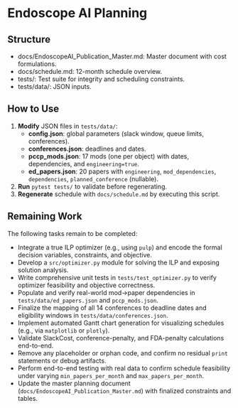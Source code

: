 # Endoscope AI Planning

## Structure
- docs/EndoscopeAI_Publication_Master.md: Master document with cost formulations.
- docs/schedule.md: 12-month schedule overview.
- tests/: Test suite for integrity and scheduling constraints.
- tests/data/: JSON inputs.

## How to Use
1. **Modify** JSON files in `tests/data/`:
   - **config.json**: global parameters (slack window, queue limits, conferences).
   - **conferences.json**: deadlines and dates.
   - **pccp_mods.json**: 17 mods (one per object) with dates, dependencies, and `engineering=true`.
   - **ed_papers.json**: 20 papers with `engineering`, `mod_dependencies`, `dependencies`, `planned_conference` (nullable).
2. **Run** `pytest tests/` to validate before regenerating.
3. **Regenerate** schedule with `docs/schedule.md` by executing this script.

## Remaining Work

The following tasks remain to be completed:

- Integrate a true ILP optimizer (e.g., using `pulp`) and encode the formal decision variables, constraints, and objective.
- Develop a `src/optimizer.py` module for solving the ILP and exposing solution analysis.
- Write comprehensive unit tests in `tests/test_optimizer.py` to verify optimizer feasibility and objective correctness.
- Populate and verify real-world mod→paper dependencies in `tests/data/ed_papers.json` and `pccp_mods.json`.
- Finalize the mapping of all 14 conferences to deadline dates and eligibility windows in `tests/data/conferences.json`.
- Implement automated Gantt chart generation for visualizing schedules (e.g., via `matplotlib` or `plotly`).
- Validate SlackCost, conference-penalty, and FDA-penalty calculations end-to-end.
- Remove any placeholder or orphan code, and confirm no residual `print` statements or debug artifacts.
- Perform end-to-end testing with real data to confirm schedule feasibility under varying `min_papers_per_month` and `max_papers_per_month`.
- Update the master planning document (`docs/EndoscopeAI_Publication_Master.md`) with finalized constraints and tables.


